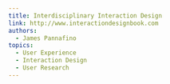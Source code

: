 ```yaml
---
title: Interdisciplinary Interaction Design
link: http://www.interactiondesignbook.com
authors:
  - James Pannafino
topics:
  - User Experience
  - Interaction Design
  - User Research
---
```

